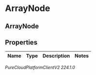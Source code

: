 # ArrayNode

## ArrayNode

## Properties

|Name | Type | Description | Notes|
|------------ | ------------- | ------------- | -------------|



_PureCloudPlatformClientV2 224.1.0_
